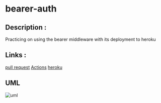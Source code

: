 # bearer-auth

## Description : 

Practicing on using the bearer middleware with its deployment to heroku 

## Links : 
[pull request](https://github.com/Mohammed-Awadallah/bearer-auth/pull/2)
[Actions](https://github.com/Mohammed-Awadallah/bearer-auth/actions)
[heroku](https://bearer-auth-mohammed-awadallah.herokuapp.com/)


## UML 
![uml](https://i.ibb.co/T8fsqjV/capture.png)
